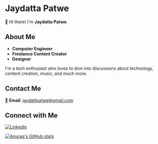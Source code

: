 # Jaydatta Patwe

👋 Hi there! I'm **Jaydatta Patwe**.

## About Me

- **Computer Engineer**
- **Freelance Content Creator**
- **Designer**

I'm a tech enthusiast who loves to dive into discussions about technology, content creation, music, and much more.

## Contact Me

📧 **Email**: [jaydattpatwe@gmail.com](mailto:jaydattpatwe@gmail.com)

## Connect with Me

[![LinkedIn](https://upload.wikimedia.org/wikipedia/commons/e/e9/Linkedin_icon.svg)](https://www.linkedin.com/in/jaydatta-patwe-4ba9aa1b2/)

[![Anurag's GitHub stats](https://github-readme-stats.vercel.app/api?username=jaypatwe)](https://github.com/anuraghazra/github-readme-stats)

